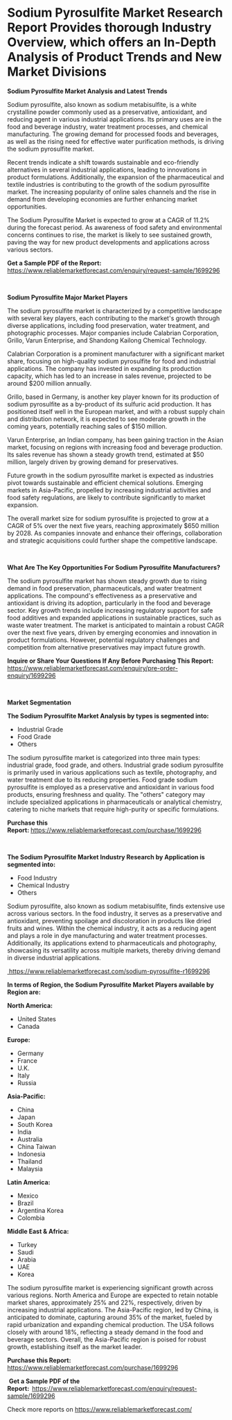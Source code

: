 <p><h1>Sodium Pyrosulfite Market Research Report Provides thorough Industry Overview, which offers an In-Depth Analysis of Product Trends and New Market Divisions</h1></p><p><strong>Sodium Pyrosulfite Market Analysis and Latest Trends</strong></p>
<p><p>Sodium pyrosulfite, also known as sodium metabisulfite, is a white crystalline powder commonly used as a preservative, antioxidant, and reducing agent in various industrial applications. Its primary uses are in the food and beverage industry, water treatment processes, and chemical manufacturing. The growing demand for processed foods and beverages, as well as the rising need for effective water purification methods, is driving the sodium pyrosulfite market. </p><p>Recent trends indicate a shift towards sustainable and eco-friendly alternatives in several industrial applications, leading to innovations in product formulations. Additionally, the expansion of the pharmaceutical and textile industries is contributing to the growth of the sodium pyrosulfite market. The increasing popularity of online sales channels and the rise in demand from developing economies are further enhancing market opportunities.</p><p>The Sodium Pyrosulfite Market is expected to grow at a CAGR of 11.2% during the forecast period. As awareness of food safety and environmental concerns continues to rise, the market is likely to see sustained growth, paving the way for new product developments and applications across various sectors.</p></p>
<p><strong>Get a Sample PDF of the Report:&nbsp;</strong> <a href="https://www.reliablemarketforecast.com/enquiry/request-sample/1699296?utm_campaign=2251&utm_medium=2&utm_source=Github&utm_content=ia&utm_term=30012025&utm_id=sodium-pyrosulfite">https://www.reliablemarketforecast.com/enquiry/request-sample/1699296</a></p>
<p>&nbsp;</p>
<p><strong>Sodium Pyrosulfite Major Market Players</strong></p>
<p><p>The sodium pyrosulfite market is characterized by a competitive landscape with several key players, each contributing to the market's growth through diverse applications, including food preservation, water treatment, and photographic processes. Major companies include Calabrian Corporation, Grillo, Varun Enterprise, and Shandong Kailong Chemical Technology.</p><p>Calabrian Corporation is a prominent manufacturer with a significant market share, focusing on high-quality sodium pyrosulfite for food and industrial applications. The company has invested in expanding its production capacity, which has led to an increase in sales revenue, projected to be around $200 million annually.</p><p>Grillo, based in Germany, is another key player known for its production of sodium pyrosulfite as a by-product of its sulfuric acid production. It has positioned itself well in the European market, and with a robust supply chain and distribution network, it is expected to see moderate growth in the coming years, potentially reaching sales of $150 million.</p><p>Varun Enterprise, an Indian company, has been gaining traction in the Asian market, focusing on regions with increasing food and beverage production. Its sales revenue has shown a steady growth trend, estimated at $50 million, largely driven by growing demand for preservatives.</p><p>Future growth in the sodium pyrosulfite market is expected as industries pivot towards sustainable and efficient chemical solutions. Emerging markets in Asia-Pacific, propelled by increasing industrial activities and food safety regulations, are likely to contribute significantly to market expansion.</p><p>The overall market size for sodium pyrosulfite is projected to grow at a CAGR of 5% over the next five years, reaching approximately $650 million by 2028. As companies innovate and enhance their offerings, collaboration and strategic acquisitions could further shape the competitive landscape.</p></p>
<p>&nbsp;</p>
<p><strong>What Are The Key Opportunities For Sodium Pyrosulfite Manufacturers?</strong></p>
<p><p>The sodium pyrosulfite market has shown steady growth due to rising demand in food preservation, pharmaceuticals, and water treatment applications. The compound's effectiveness as a preservative and antioxidant is driving its adoption, particularly in the food and beverage sector. Key growth trends include increasing regulatory support for safe food additives and expanded applications in sustainable practices, such as waste water treatment. The market is anticipated to maintain a robust CAGR over the next five years, driven by emerging economies and innovation in product formulations. However, potential regulatory challenges and competition from alternative preservatives may impact future growth.</p></p>
<p><strong>Inquire or Share Your Questions If Any Before Purchasing This Report:</strong> <a href="https://www.reliablemarketforecast.com/enquiry/pre-order-enquiry/1699296?utm_campaign=2251&utm_medium=2&utm_source=Github&utm_content=ia&utm_term=30012025&utm_id=sodium-pyrosulfite">https://www.reliablemarketforecast.com/enquiry/pre-order-enquiry/1699296</a></p>
<p>&nbsp;</p>
<p><strong>Market Segmentation</strong></p>
<p><strong>The Sodium Pyrosulfite Market Analysis by types is segmented into:</strong></p>
<p><ul><li>Industrial Grade</li><li>Food Grade</li><li>Others</li></ul></p>
<p><p>The sodium pyrosulfite market is categorized into three main types: industrial grade, food grade, and others. Industrial grade sodium pyrosulfite is primarily used in various applications such as textile, photography, and water treatment due to its reducing properties. Food grade sodium pyrosulfite is employed as a preservative and antioxidant in various food products, ensuring freshness and quality. The "others" category may include specialized applications in pharmaceuticals or analytical chemistry, catering to niche markets that require high-purity or specific formulations.</p></p>
<p><strong>Purchase this Report:&nbsp;</strong><a href="https://www.reliablemarketforecast.com/purchase/1699296?utm_campaign=2251&utm_medium=2&utm_source=Github&utm_content=ia&utm_term=30012025&utm_id=sodium-pyrosulfite">https://www.reliablemarketforecast.com/purchase/1699296</a></p>
<p>&nbsp;</p>
<p><strong>The Sodium Pyrosulfite Market Industry Research by Application is segmented into:</strong></p>
<p><ul><li>Food Industry</li><li>Chemical Industry</li><li>Others</li></ul></p>
<p><p>Sodium pyrosulfite, also known as sodium metabisulfite, finds extensive use across various sectors. In the food industry, it serves as a preservative and antioxidant, preventing spoilage and discoloration in products like dried fruits and wines. Within the chemical industry, it acts as a reducing agent and plays a role in dye manufacturing and water treatment processes. Additionally, its applications extend to pharmaceuticals and photography, showcasing its versatility across multiple markets, thereby driving demand in diverse industrial applications.</p></p>
<p><a href="https://www.reliablemarketforecast.com/sodium-pyrosulfite-r1699296?utm_campaign=2251&utm_medium=2&utm_source=Github&utm_content=ia&utm_term=30012025&utm_id=sodium-pyrosulfite">&nbsp;https://www.reliablemarketforecast.com/sodium-pyrosulfite-r1699296</a></p>
<p><strong>In terms of Region, the Sodium Pyrosulfite Market Players available by Region are:</strong></p>
<p>
    <p> <strong> North America: </strong>
        <ul>
            <li>United States</li>
            <li>Canada</li>
        </ul>
        </p> 
    <p> <strong> Europe: </strong>
        <ul>
            <li>Germany</li>
            <li>France</li>
            <li>U.K.</li>
            <li>Italy</li>
            <li>Russia</li>
        </ul>
        </p> 
    <p> <strong> Asia-Pacific: </strong>
        <ul>
            <li>China</li>
            <li>Japan</li>
            <li>South Korea</li>
            <li>India</li>
            <li>Australia</li>
            <li>China Taiwan</li>
            <li>Indonesia</li>
            <li>Thailand</li>
            <li>Malaysia</li>
        </ul>
        </p> 
    <p> <strong> Latin America: </strong>
        <ul>
            <li>Mexico</li>
            <li>Brazil</li>
            <li>Argentina Korea</li>
            <li>Colombia</li>
        </ul>
        </p> 
    <p> <strong> Middle East & Africa: </strong>
        <ul>
            <li>Turkey</li>
            <li>Saudi</li>
            <li>Arabia</li>
            <li>UAE</li>
            <li>Korea</li>
        </ul>
    </p>
    </p>
<p><p>The sodium pyrosulfite market is experiencing significant growth across various regions. North America and Europe are expected to retain notable market shares, approximately 25% and 22%, respectively, driven by increasing industrial applications. The Asia-Pacific region, led by China, is anticipated to dominate, capturing around 35% of the market, fueled by rapid urbanization and expanding chemical production. The USA follows closely with around 18%, reflecting a steady demand in the food and beverage sectors. Overall, the Asia-Pacific region is poised for robust growth, establishing itself as the market leader.</p></p>
<p><strong>Purchase this Report: </strong><a href="https://www.reliablemarketforecast.com/purchase/1699296?utm_campaign=2251&utm_medium=2&utm_source=Github&utm_content=ia&utm_term=30012025&utm_id=sodium-pyrosulfite">https://www.reliablemarketforecast.com/purchase/1699296</a></p>
<p>&nbsp;<strong>Get a Sample PDF of the Report:&nbsp;&nbsp;</strong><a href="https://www.reliablemarketforecast.com/enquiry/request-sample/1699296?utm_campaign=2251&utm_medium=2&utm_source=Github&utm_content=ia&utm_term=30012025&utm_id=sodium-pyrosulfite">https://www.reliablemarketforecast.com/enquiry/request-sample/1699296</a></p>
<p><strong></strong></p>
<p>Check more reports on <a href="https://www.reliablemarketforecast.com/?utm_campaign=2251&utm_medium=2&utm_source=Github&utm_content=ia&utm_term=30012025&utm_id=sodium-pyrosulfite">https://www.reliablemarketforecast.com/</a></p>
